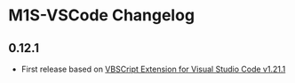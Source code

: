 # M1S-VSCode Changelog

## 0.12.1

- First release based on [VBSCript Extension for Visual Studio Code v1.21.1](https://github.com/Serpen/VBS-VSCode/releases/tag/1.2.1)

